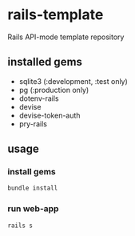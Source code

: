 # rails-template

Rails API-mode template repository

## installed gems

- sqlite3 (:development, :test only)
- pg (:production only)
- dotenv-rails
- devise
- devise-token-auth
- pry-rails

## usage

### install gems

```sh
bundle install
```

### run web-app

```sh
rails s
```
